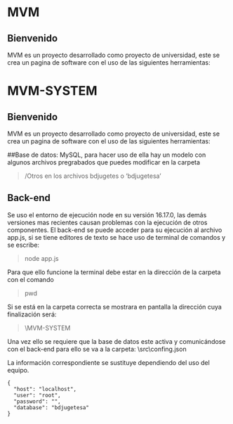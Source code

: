 # MVM
## Bienvenido 
MVM es un proyecto desarrollado como proyecto de universidad, este se crea un pagina de software con el uso de las siguientes herramientas:
# MVM-SYSTEM

## Bienvenido 
MVM es un proyecto desarrollado como proyecto de universidad, este se crea un pagina de software con el uso de las siguientes herramientas:

##Base de datos: 
MySQL, para hacer uso de ella hay un modelo con algunos archivos pregrabados que puedes modificar en la carpeta 
>/Otros en los archivos bdjugetes o ‘bdjugetesa’

## Back-end 
Se uso el entorno de ejecución node en su versión 16.17.0, las demás versiones mas recientes causan problemas con la ejecución de otros componentes. El back-end  se puede acceder para su ejecución al archivo app.js, si se tiene editores de texto se hace uso de terminal de comandos y se escribe:

> node app.js 

Para que ello funcione la terminal debe estar en la dirección de la carpeta con el comando 

> pwd 

Si se está en la carpeta correcta se mostrara en pantalla la dirección cuya finalización será:

> \MVM-SYSTEM

Una vez ello se requiere que la base de datos este activa y comunicándose con el back-end  para ello se va a la carpeta:
\src\confing.json

La información correspondiente se sustituye dependiendo del uso del equipo.



    {
      "host": "localhost",
      "user": "root",
      "password": "",
      "database": "bdjugetesa"
    }
